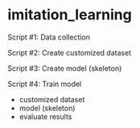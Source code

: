 # imitation_learning

Script #1: Data collection

Script #2: Create customized dataset

Script #3: Create model (skeleton)

Script #4: Train model
  - customized dataset
  - model (skeleton)
  - evaluate results 
